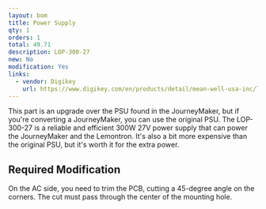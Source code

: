 ```yaml
---
layout: bom
title: Power Supply
qty: 1
orders: 1
total: 49.71
description: LOP-300-27
new: No
modification: Yes
links:
  - vendor: Digikey
    url: https://www.digikey.com/en/products/detail/mean-well-usa-inc/lop-300-27/22040928
---
```


This part is an upgrade over the PSU found in the JourneyMaker, but if you're converting a JourneyMaker, you can use the
original PSU. The LOP-300-27 is a reliable and efficient 300W 27V power supply that can power the JourneyMaker and the
Lemontron. It's also a bit more expensive than the original PSU, but it's worth it for the extra power.

## Required Modification

On the AC side, you need to trim the PCB, cutting a 45-degree angle on the corners. The cut must pass through the center
of the mounting hole.